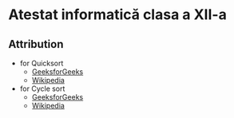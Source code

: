 # Atestat informatică clasa a XII-a

## Attribution

- for Quicksort
  - [GeeksforGeeks](https://www.geeksforgeeks.org/iterative-quick-sort/)
  - [Wikipedia](https://en.wikipedia.org/wiki/Quicksort)
- for Cycle sort
  - [GeeksforGeeks](https://www.geeksforgeeks.org/cycle-sort/)
  - [Wikipedia](https://en.wikipedia.org/wiki/Cycle_sort)
